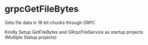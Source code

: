 # grpcGetFileBytes
Gets file data in 16 bit chunks through GRPC

Kindly Setup GetFileBytes and GRrpcFileService as startup projects (Multiple Statup projects)
